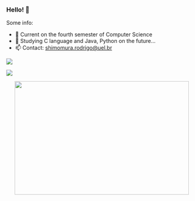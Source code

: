 ### Hello! 👋

Some info:

- 🔭 Current on the fourth semester of Computer Science
- 🌱 Studying C language and Java, Python on the future...
- 📫 Contact: shimomura.rodrigo@uel.br

<p align="left">
  <img align="center" src="https://github-readme-stats.vercel.app/api?username=rmshimomura&theme=merko&count_private=true&hide=prs&hide_border=true" />
</p>

<p align="left">
  <img align="center" src="https://github-readme-stats.vercel.app/api/top-langs/?username=rmshimomura&layout=compact&theme=merko&hide_border=true" />
</p>


<p align="center">
  <a href="https://portal.uel.br/home/">
    <img width="460" height="300" src="http://www.seti.pr.gov.br/sites/default/arquivos_restritos/files/imagem/2019-08/logo_color_vertical.jpg">
  </a> 
</p>
